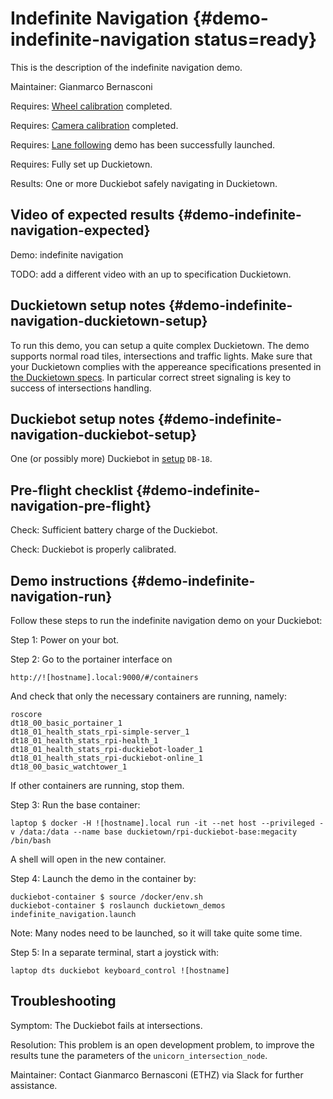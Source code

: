 # Indefinite Navigation {#demo-indefinite-navigation status=ready}

This is the description of the indefinite navigation demo.

Maintainer: Gianmarco Bernasconi

<div class='requirements' markdown="1">

Requires: [Wheel calibration](#wheel-calibration) completed.

Requires: [Camera calibration](#camera-calib) completed.

Requires: [Lane following](#demo-lane-following) demo has been successfully launched.

Requires: Fully set up Duckietown.

Results: One or more Duckiebot safely navigating in Duckietown.

</div>

## Video of expected results {#demo-indefinite-navigation-expected}

<!--
[link 1 of lane following](https://photos.google.com/share/AF1QipMEwYvBW5hl3_l4M0f9on3RSKJmYftbWxo0nSyW7EMTBWs7iXRc_fHEc5mouSMSxA/photo/AF1QipPOmXr0yu__d_J0Wefp1Gm6sNTtptUk57FvS6Fo?key=M1ZWc2k0Nnl4ckFjd3dwRmV0WmdMSzFWU0xmOXh3)
-->

<div figure-id="fig:demo-indefinite-navigation-video">
    <figcaption>Demo: indefinite navigation
    </figcaption>
    <dtvideo src='vimeo:247596730'/>
</div>

TODO: add a different video with an up to specification Duckietown.

## Duckietown setup notes {#demo-indefinite-navigation-duckietown-setup}

To run this demo, you can setup a quite complex Duckietown. The demo supports normal road tiles, intersections and traffic lights. Make sure that your Duckietown complies with the appereance specifications presented in [the Duckietown specs](+opmanual_duckietown#dt-ops-appearance-specifications). In particular correct street signaling is key to success of intersections handling.


## Duckiebot setup notes {#demo-indefinite-navigation-duckiebot-setup}

One (or possibly more) Duckiebot in [setup](#duckiebot-configurations) `DB-18`.

## Pre-flight checklist {#demo-indefinite-navigation-pre-flight}

Check: Sufficient battery charge of the Duckiebot.

Check: Duckiebot is properly calibrated.

## Demo instructions {#demo-indefinite-navigation-run}

Follow these steps to run the indefinite navigation demo on your Duckiebot:

Step 1: Power on your bot.

Step 2: Go to the portainer interface on

    http://![hostname].local:9000/#/containers

And check that only the necessary containers are running, namely:

    roscore
    dt18_00_basic_portainer_1
    dt18_01_health_stats_rpi-simple-server_1
    dt18_01_health_stats_rpi-health_1
    dt18_01_health_stats_rpi-duckiebot-loader_1
    dt18_01_health_stats_rpi-duckiebot-online_1
    dt18_00_basic_watchtower_1

If other containers are running, stop them.

Step 3: Run the base container:

    laptop $ docker -H ![hostname].local run -it --net host --privileged -v /data:/data --name base duckietown/rpi-duckiebot-base:megacity /bin/bash

A shell will open in the new container.

Step 4: Launch the demo in the container by:

    duckiebot-container $ source /docker/env.sh
    duckiebot-container $ roslaunch duckietown_demos indefinite_navigation.launch

Note: Many nodes need to be launched, so it will take quite some time.

Step 5: In a separate terminal, start a joystick with:

    laptop dts duckiebot keyboard_control ![hostname]

## Troubleshooting

Symptom: The Duckiebot fails at intersections.

Resolution: This problem is an open development problem, to improve the results tune the parameters of the `unicorn_intersection_node`.

Maintainer: Contact Gianmarco Bernasconi (ETHZ) via Slack for further assistance.
